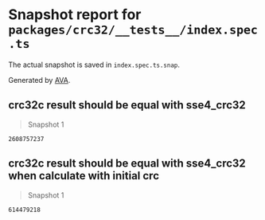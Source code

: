 # Snapshot report for `packages/crc32/__tests__/index.spec.ts`

The actual snapshot is saved in `index.spec.ts.snap`.

Generated by [AVA](https://avajs.dev).

## crc32c result should be equal with sse4_crc32

> Snapshot 1

    2608757237

## crc32c result should be equal with sse4_crc32 when calculate with initial crc

> Snapshot 1

    614479218
